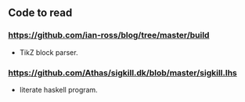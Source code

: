 ## Code to read


### https://github.com/ian-ross/blog/tree/master/build 

  * TikZ block parser.

### https://github.com/Athas/sigkill.dk/blob/master/sigkill.lhs

  * literate haskell program.

